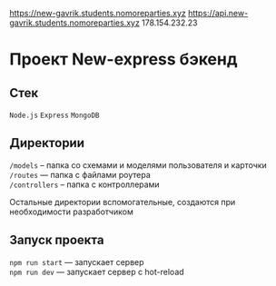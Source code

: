 https://new-gavrik.students.nomoreparties.xyz 
https://api.new-gavrik.students.nomoreparties.xyz 
178.154.232.23

# Проект New-express бэкенд

## Стек

`Node.js`
`Express`
`MongoDB`

## Директории
 `/models` – папка со схемами и моделями пользователя и карточки
`/routes` — папка с файлами роутера  
`/controllers` – папка с контроллерами
  
Остальные директории вспомогательные, создаются при необходимости разработчиком

## Запуск проекта

`npm run start` — запускает сервер   
`npm run dev` — запускает сервер с hot-reload
